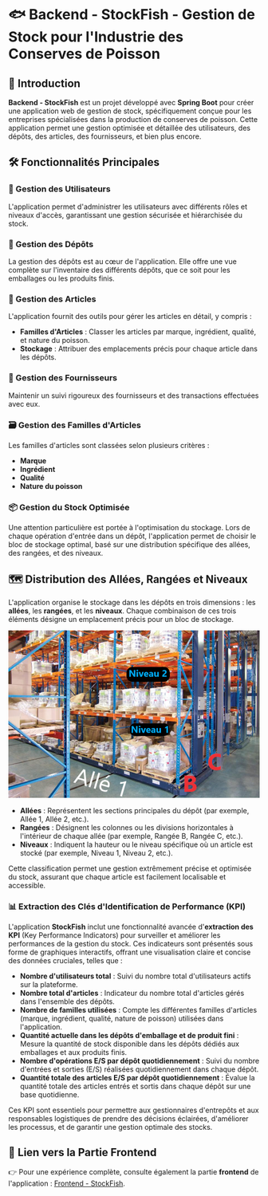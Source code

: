 # 🐟 Backend - StockFish - Gestion de Stock pour l'Industrie des Conserves de Poisson

## 🚀 Introduction

**Backend - StockFish** est un projet développé avec **Spring Boot** pour créer une application web de gestion de stock, spécifiquement conçue pour les entreprises spécialisées dans la production de conserves de poisson. Cette application permet une gestion optimisée et détaillée des utilisateurs, des dépôts, des articles, des fournisseurs, et bien plus encore.

## 🛠️ Fonctionnalités Principales

### 👥 Gestion des Utilisateurs
L'application permet d'administrer les utilisateurs avec différents rôles et niveaux d'accès, garantissant une gestion sécurisée et hiérarchisée du stock.

### 🏢 Gestion des Dépôts
La gestion des dépôts est au cœur de l'application. Elle offre une vue complète sur l'inventaire des différents dépôts, que ce soit pour les emballages ou les produits finis.

### 🛒 Gestion des Articles
L'application fournit des outils pour gérer les articles en détail, y compris :
- **Familles d'Articles** : Classer les articles par marque, ingrédient, qualité, et nature du poisson.
- **Stockage** : Attribuer des emplacements précis pour chaque article dans les dépôts.

### 🔗 Gestion des Fournisseurs
Maintenir un suivi rigoureux des fournisseurs et des transactions effectuées avec eux.

### 🗃️ Gestion des Familles d'Articles
Les familles d'articles sont classées selon plusieurs critères :
- **Marque**
- **Ingrédient**
- **Qualité**
- **Nature du poisson**

### 📦 Gestion du Stock Optimisée
Une attention particulière est portée à l'optimisation du stockage. Lors de chaque opération d'entrée dans un dépôt, l'application permet de choisir le bloc de stockage optimal, basé sur une distribution spécifique des allées, des rangées, et des niveaux.

## 🗺️ Distribution des Allées, Rangées et Niveaux

L'application organise le stockage dans les dépôts en trois dimensions : les **allées**, les **rangées**, et les **niveaux**. Chaque combinaison de ces trois éléments désigne un emplacement précis pour un bloc de stockage.

<div align="center">
  
  ![Classification des Dépôts](./Depot-classification.png)
  
</div>


- **Allées** : Représentent les sections principales du dépôt (par exemple, Allée 1, Allée 2, etc.).
- **Rangées** : Désignent les colonnes ou les divisions horizontales à l'intérieur de chaque allée (par exemple, Rangée B, Rangée C, etc.).
- **Niveaux** : Indiquent la hauteur ou le niveau spécifique où un article est stocké (par exemple, Niveau 1, Niveau 2, etc.).

Cette classification permet une gestion extrêmement précise et optimisée du stock, assurant que chaque article est facilement localisable et accessible.

### 📊 Extraction des Clés d'Identification de Performance (KPI)

L'application **StockFish** inclut une fonctionnalité avancée d'**extraction des KPI** (Key Performance Indicators) pour surveiller et améliorer les performances de la gestion du stock. Ces indicateurs sont présentés sous forme de graphiques interactifs, offrant une visualisation claire et concise des données cruciales, telles que :

- **Nombre d'utilisateurs total** : Suivi du nombre total d'utilisateurs actifs sur la plateforme.
- **Nombre total d'articles** : Indicateur du nombre total d'articles gérés dans l'ensemble des dépôts.
- **Nombre de familles utilisées** : Compte les différentes familles d'articles (marque, ingrédient, qualité, nature de poisson) utilisées dans l'application.
- **Quantité actuelle dans les dépôts d'emballage et de produit fini** : Mesure la quantité de stock disponible dans les dépôts dédiés aux emballages et aux produits finis.
- **Nombre d'opérations E/S par dépôt quotidiennement** : Suivi du nombre d'entrées et sorties (E/S) réalisées quotidiennement dans chaque dépôt.
- **Quantité totale des articles E/S par dépôt quotidiennement** : Évalue la quantité totale des articles entrés et sortis dans chaque dépôt sur une base quotidienne.

Ces KPI sont essentiels pour permettre aux gestionnaires d'entrepôts et aux responsables logistiques de prendre des décisions éclairées, d'améliorer les processus, et de garantir une gestion optimale des stocks.


## 🔗 Lien vers la Partie Frontend

👉 Pour une expérience complète, consulte également la partie **frontend** de l'application : [Frontend - StockFish](https://github.com/BiouiAdnane/Frontend---StockFish).

